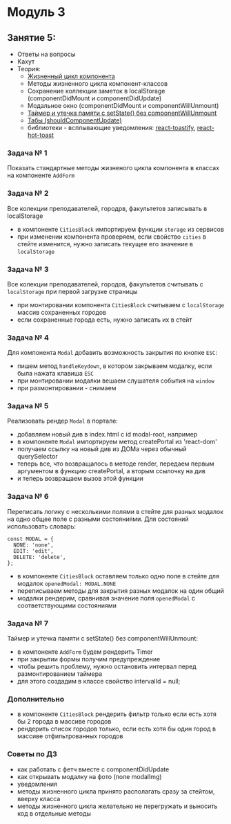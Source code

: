 # Модуль 3

## Занятие 5:

- Ответы на вопросы
- Кахут
- Теория:
  - [Жизненный цикл компонента](http://projects.wojtekmaj.pl/react-lifecycle-methods-diagram/)
  - Методы жизненного цикла компонент-классов
  - Сохранение коллекции заметок в localStorage (componentDidMount и
    componentDidUpdate)
  - Модальное окно (componentDidMount и componentWillUnmount)
  - [Таймер и утечка памяти с setState() без componentWillUnmount](https://youtu.be/w6MW1szKuT4?t=2894)
  - [Табы (shouldComponentUpdate)](https://youtu.be/w6MW1szKuT4?t=3289)
  - библиотеки - всплывающие уведомления:
    [react-toastify](https://www.npmjs.com/package/react-toastify),
    [react-hot-toast](https://www.npmjs.com/package/react-hot-toast)

### Задача № 1

Показать стандартные методы жизненого цикла компонента в классах на компоненте
`AddForm`

### Задача № 2

Все колекции преподавателей, городрв, факультетов записывать в localStorage

- в компоненте `CitiesBlock` импортируем функции `storage` из сервисов
- при изменении компонента проверяем, если свойство `cities` в стейте изменится,
  нужно записать текущее его значение в `localStorage`

### Задача № 3

Все колекции преподавателей, городов, факультетов cчитывать с `localStorage` при
первой загрузке страницы

- при монтировании компонента `CitiesBlock` cчитываем с `localStorage` массив
  сохраненных городов
- если сохраненные города есть, нужно записать их в стейт

### Задача № 4

Для компонента `Modal` добавить возможность закрытия по кнопке `ESC`:

- пишем метод `handleKeydown`, в котором закрываем модалку, если была нажата
  клавиша `ESC`
- при монтировании модалки вешаем слушателя события на `window`
- при размонтировании - снимаем

### Задача № 5

Реализовать рендер `Modal` в портале:

- добавляем новый див в index.html с id modal-root, например
- в компоненте `Modal` импортируем метод createPortal из 'react-dom'
- получаем ссылку на новый див из ДОМа через обычный querySelector
- теперь все, что возвращалось в методе render, передаем первым аргументом в
  функцию createPortal, а вторым ссылочку на див
- и теперь возвращаем вызов этой функции

### Задача № 6

Переписать логику с несколькими полями в стейте для разных модалок на одно общее
поле с разными состояниями. Для состояний использовать словарь:

```
const MODAL = {
  NONE: 'none',
  EDIT: 'edit',
  DELETE: 'delete',
};
```

- в компоненте `CitiesBlock` оставляем только одно поле в стейте для модалок
  `openedModal: MODAL.NONE`
- переписываем методы для закрытия разных модалок на один общий
- модалки рендерим, сравнивая значение поля `openedModal` с соответствующими
  состояниями

### Задача № 7

Таймер и утечка памяти с setState() без componentWillUnmount:

- в компоненте `AddForm` будем рендерить Timer
- при закрытии формы получим предупреждение
- чтобы решить проблему, нужно остановить интервал перед размонтированием
  таймера
- для этого создадим в классе свойство intervalId = null;

### Дополнительно

- в компоненте `CitiesBlock` рендерить фильтр только если есть хотя бы 2 города
  в массиве городов
- рендерить список городов только, если есть хотя бы один город в массиве
  отфильтрованных городов

### Советы по ДЗ

- как работать с фетч вместе с componentDidUpdate
- как открывать модалку на фото (поле modalImg)
- уведомления
- методы жизненного цикла принято располагать сразу за стейтом, вверху класса
- методы жизненного цикла желательно не перегружать и выносить код в отдельные
  методы
